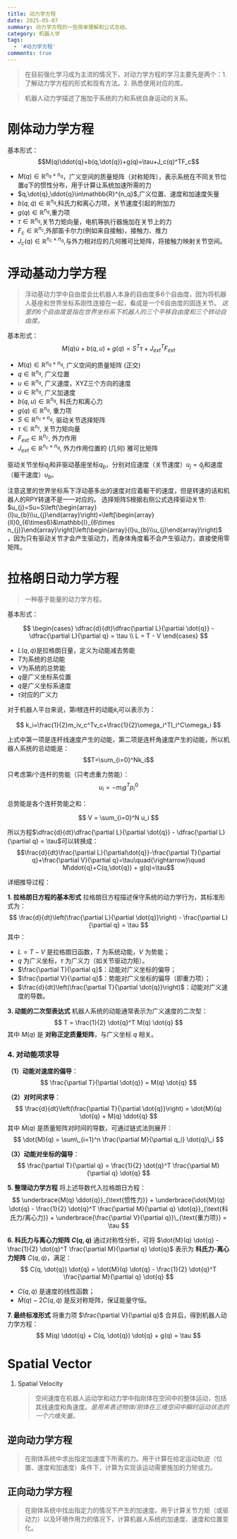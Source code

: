 ```yaml
---
title: 动力学方程
date: 2025-05-07
summary: 动力学方程的一些简单理解和公式总结。
category: 机器人学
tags:
  - '#动力学方程'
comments: true
---
```


> 在目前强化学习成为主流的情况下，对动力学方程的学习主要先是两个：1. 了解动力学方程的形式和现有方法。2. 熟悉使用对应的库。

> 机器人动力学描述了施加于系统的力和系统自身运动的关系。

# 刚体动力学方程

基本形式：
$$M(q)\ddot{q}+b(q,\dot{q})+g(q)=\tau+J_c(q)^TF_c$$

- $M(q)\in\mathbb{R}^{n_q\times n_q}$，广义空间的质量矩阵（对称矩阵），表示系统在不同关节位置$q$下的惯性分布，用于计算让系统加速所需的力
- $q,\dot{q},\ddot{q}\in\mathbb{R}^{n_q}$,广义位置、速度和加速度矢量
- $b(q,\dot{q})\in\mathbb{R}^{n_q}$,科氏力和离心力项，关节速度引起的附加力
- $g(q)\in\mathbb{R}^{n_q}$,重力项
- $\tau\in\mathbb{R}^{n_q}$,关节力矩向量，电机等执行器施加在关节上的力
- $F_c\in\mathbb{R}^{n_c}$,外部笛卡尔力(例如来自接触)，接触力、推力
- $J_c(q)\in\mathbb{R}^{n_c\times n_q}$,与外力相对应的几何雅可比矩阵，将接触力映射关节空间。

# 浮动基动力学方程

> 浮动基动力学中自由度会比机器人本身的自由度多6个自由度，因为将机器人基座和世界坐标系刚性连接在一起，看成是一个6自由度的固连关节。
> _这里的6个自由度是指在世界坐标系下机器人的三个平移自由度和三个转动自由度。_

基本形式：
$$M(q)\dot{u}+b(q,u)+g(q)=S^T\tau+J_{ext}^TF_{ext}$$

- $M(q) \in \mathbb{R}^{n_{q} \times n_{q}}$, 广义空间的质量矩阵 (正交)
- $q \in \mathbb{R}^{n_{q}}$, 广义位置
- $u \in \mathbb{R}^{n_{q}}$, 广义速度，XYZ三个方向的速度
- $\dot{u} \in \mathbb{R}^{n_{q}}$, 广义加速度
- $b(q,u) \in \mathbb{R}^{n_{q}}$, 科氏力和离心力
- $g(q) \in \mathbb{R}^{n_{q}}$, 重力项
- $S \in \mathbb{R}^{n_{\tau} \times n_{q}}$, 驱动关节选择矩阵
- $\tau \in \mathbb{R}^{n_{\tau}}$, 关节力矩向量
- $F_{ext} \in \mathbb{R}^{n_{c}}$, 外力作用
- $J_{ext} \in \mathbb{R}^{n_{c} \times n_{q}}$, 外力作用位置的 (几何) 雅可比矩阵

驱动关节坐标$q_j$和非驱动基座坐标$q_b$，分别对应速度（关节速度）$u_j = \hat{q}_j$和速度（躯干速度）$u_b$。

注意这里的世界坐标系下浮动基多出的速度对应着躯干的速度，但是转速的话和机器人的RPY转速不是一一对应的。
选择矩阵S根据右侧公式选择驱动关节: $u_{j}=Su=S\left(\begin{array}{l}u_{b}\\u_{j}\end{array}\right)=\left[\begin{array}{ll}0_{6\times6}&\mathbb{I}_{6\times n_{j}}\end{array}\right]\left(\begin{array}{l}u_{b}\\u_{j}\end{array}\right)$ ，因为只有驱动关节才会产生驱动力，而身体角度看不会产生驱动力，直接使用零矩阵。

# 拉格朗日动力学方程

> 一种基于能量的动力学方程。

基本形式：

$$
\begin{cases}
\dfrac{d}{dt}\dfrac{\partial L}{\partial \dot{q}} - \dfrac{\partial L}{\partial q} = \tau \\
L = T - V
\end{cases}
$$

- $L(q,\dot{q})$是拉格朗日量，定义为动能减去势能
- $T$为系统的总动能
- $V$为系统的总势能
- $q$是广义坐标系位置
- $\dot{q}$是广义坐标系速度
- $\tau$对应的广义力

对于机器人平台来说，第i根连杆的动能$k_i$可以表示为：

$$
k_i=\frac{1}{2}m_iv_c^Tv_c+\frac{1}{2}\omega_i^TI_i^C\omega_i
$$

上式中第一项是连杆线速度产生的动能，第二项是连杆角速度产生的动能，所以机器人系统的总动能是：
$$T=\sum_{i=0}^Nk_i$$

只考虑第$i$个连杆的势能（只考虑重力势能）：
$$u_i=-m_ig^Tp_i^0$$

总势能是各个连杆势能之和：

$$
V = \sum_{i=0}^N u_i
$$

所以方程$\dfrac{d}{dt}\dfrac{\partial L}{\partial \dot{q}} - \dfrac{\partial L}{\partial q} = \tau$可以转换成：
$$\frac{d}{dt}\frac{\partial L}{\partial\dot{q}}-\frac{\partial T}{\partial q}+\frac{\partial V}{\partial q}=\tau\quad{\rightarrow}\quad M\ddot{q}+C(q,\dot{q}) + g(q)=\tau$$

详细推导过程：

**1. 拉格朗日方程的基本形式**
拉格朗日方程描述保守系统的动力学行为，其标准形式为：
$$ \frac{d}{dt}\left(\frac{\partial L}{\partial \dot{q}}\right) - \frac{\partial L}{\partial q} = \tau $$
其中：

- $L = T - V$ 是拉格朗日函数，$T$ 为系统动能，$V$ 为势能；
- $q$ 为广义坐标，$\tau$ 为广义力（如关节驱动力矩）。
- $\frac{\partial T}{\partial q}$：动能对广义坐标的偏导；
- $\frac{\partial V}{\partial q}$：势能对广义坐标的偏导（即重力项）；
- $\frac{d}{dt}\left(\frac{\partial T}{\partial \dot{q}}\right)$：动能对广义速度的导数。

**3. 动能的二次型表达式**
机器人系统的动能通常表示为广义速度的二次型：
$$ T = \frac{1}{2} \dot{q}^T M(q) \dot{q} $$
其中 $M(q)$ 是 **对称正定质量矩阵**，与广义坐标 $q$ 相关。

### **4. 对动能项求导**

**（1）动能对速度的偏导**：
$$ \frac{\partial T}{\partial \dot{q}} = M(q) \dot{q} $$

**（2）对时间求导**：
$$ \frac{d}{dt}\left(\frac{\partial T}{\partial \dot{q}}\right) = \dot{M}(q) \dot{q} + M(q) \ddot{q} $$
其中 $\dot{M}(q)$ 是质量矩阵对时间的导数，可通过链式法则展开：
$$ \dot{M}(q) = \sum\_{i=1}^n \frac{\partial M}{\partial q_i} \dot{q}\_i $$

**（3）动能对坐标的偏导**：
$$ \frac{\partial T}{\partial q} = \frac{1}{2} \dot{q}^T \frac{\partial M}{\partial q} \dot{q} $$

**5. 整理动力学方程**
将上述导数代入拉格朗日方程：
$$ \underbrace{M(q) \ddot{q}}_{\text{惯性力}} + \underbrace{\dot{M}(q) \dot{q} - \frac{1}{2} \dot{q}^T \frac{\partial M}{\partial q} \dot{q}}_{\text{科氏力/离心力}} + \underbrace{\frac{\partial V}{\partial q}}\_{\text{重力项}} = \tau $$

**6. 科氏力与离心力矩阵 $C(q, \dot{q})$**
通过对称性分析，可将 $\dot{M}(q) \dot{q} - \frac{1}{2} \dot{q}^T \frac{\partial M}{\partial q} \dot{q}$ 表示为 **科氏力-离心力矩阵** $C(q, \dot{q})$，满足：
$$ C(q, \dot{q}) \dot{q} = \dot{M}(q) \dot{q} - \frac{1}{2} \dot{q}^T \frac{\partial M}{\partial q} \dot{q} $$

- $C(q, \dot{q})$ 是速度的线性函数；
- $\dot{M}(q) - 2C(q, \dot{q})$ 是反对称矩阵，保证能量守恒。

**7. 最终标准形式**
将重力项 $\frac{\partial V}{\partial q}$ 合并后，得到机器人动力学方程：
$$ M(q) \ddot{q} + C(q, \dot{q}) \dot{q} + g(q) = \tau $$

# Spatial Vector

1. Spatial Velocity
   > 空间速度在机器人运动学和动力学中指刚体在空间中的整体运动，包括其线速度和角速度。_是用来表述物体/刚体在三维空间中瞬时运动状态的一个六维矢量。_

## 逆向动力学方程

> 在刚体系统中求出指定加速度下所需的力。用于计算在给定运动轨迹（位置、速度和加速度）条件下，计算为实现该运动需要施加的力矩或力。

## 正向动力学方程

> 在刚体系统中找出指定力的情况下产生的加速度。用于计算关节力矩（或驱动力）以及环境作用力的情况下，计算机器人系统的加速度、速度和位置变化。
